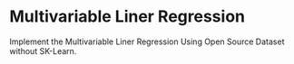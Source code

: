 # Multivariable Liner Regression
Implement the Multivariable Liner Regression Using Open Source Dataset without SK-Learn.
